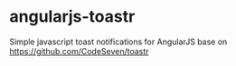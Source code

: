 # angularjs-toastr
Simple javascript toast notifications for AngularJS base on https://github.com/CodeSeven/toastr
